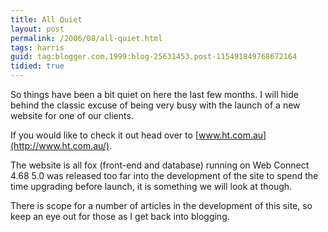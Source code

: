 ```yaml
---
title: All Quiet
layout: post
permalink: /2006/08/all-quiet.html
tags: harris
guid: tag:blogger.com,1999:blog-25631453.post-115491849768672164
tidied: true
---
```


So things have been a bit quiet on here the last few months.
I will hide behind the classic excuse of being very busy with the launch of a new website for one of our clients.

If you would like to check it out head over to [www.ht.com.au](http://www.ht.com.au/).

<!-- more -->

The website is all fox (front-end and database) running on Web Connect 4.68
5.0 was released too far into the development of the site to spend the time upgrading before launch, it is something we will look at though.

There is scope for a number of articles in the development of this site, so keep an eye out for those as I get back into blogging.

